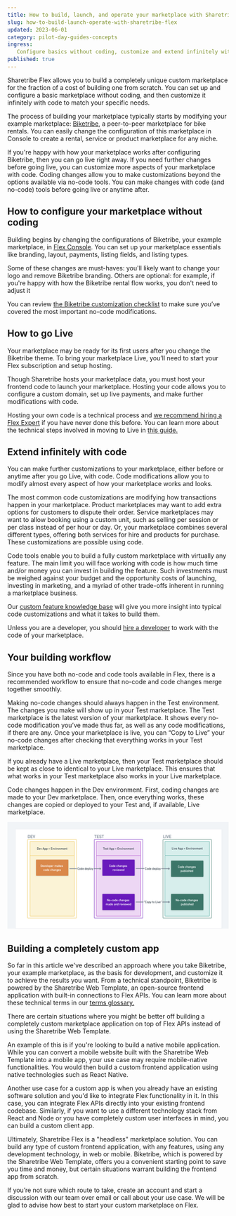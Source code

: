 ```yaml
---
title: How to build, launch, and operate your marketplace with Sharetribe Flex
slug: how-to-build-launch-operate-with-sharetribe-flex
updated: 2023-06-01
category: pilot-day-guides-concepts
ingress:
   Configure basics without coding, customize and extend infinitely with custom code
published: true
---
```


Sharetribe Flex allows you to build a completely unique custom marketplace for the fraction of a cost of building one from scratch. You can set up and configure a basic marketplace without coding, and then customize it infinitely with code to match your specific needs.

The process of building your marketplace typically starts by modifying your example marketplace: [Biketribe](https://www.sharetribe.com/docs/introduction/introducing-template/), a peer-to-peer marketplace for bike rentals. You can easily change the configuration of this marketplace in Console to create a rental, service or product marketplace for any niche.

If you're happy with how your marketplace works after configuring Biketribe, then you can go live right away. If you need further changes before going live, you can customize more aspects of your marketplace with code. Coding changes allow you to make customizations beyond the options available via no-code tools. You can make changes with code (and no-code) tools before going live or anytime after. 

## How to configure your marketplace without coding

Building begins by changing the configurations of Biketribe, your example marketplace, in [Flex Console](https://flex-console.sharetribe.com/). You can set up your marketplace essentials like branding, layout, payments, listing fields, and listing types. 

Some of these changes are must-haves: you'll likely want to change your logo and remove Biketribe branding. Others are optional: for example, if you're happy with how the Biketribe rental flow works, you don't need to adjust it



You can review [the Biketribe customization checklist](https://www.sharetribe.com/docs/operator-guides/biketribe-configuration-checklist
) to make sure you’ve covered the most important no-code modifications. 

## How to go Live

Your marketplace may be ready for its first users after you change the Biketribe theme. To bring your marketplace Live, you’ll need to start your Flex subscription and setup hosting. 

Though Sharetribe hosts your marketplace data, you must host your frontend code to launch your marketplace. Hosting your code allows you to configure a custom domain, set up live payments, and make further modifications with code. 

Hosting your own code is a technical process and [we recommend hiring a Flex Expert](https://www.sharetribe.com/docs/operator-guides/how-to-hire-developer/) if you have never done this before. 
You can learn more about the technical steps involved in moving to Live in [this guide.](https://www.sharetribe.com/docs/ftw/how-to-deploy-ftw-to-production/#deploying-to-production) 

## Extend infinitely with code 

You can make further customizations to your marketplace, either before or anytime after you go Live, with code. Code modifications allow you to modify almost every aspect of how your marketplace works and looks. 

The most common code customizations are modifying how transactions happen in your marketplace. Product marketplaces may want to add extra options for customers to dispute their order. Service marketplaces may want to allow booking using a custom unit, such as selling per session or per class instead of per hour or day. Or, your marketplace combines several different types, offering both services for hire and products for purchase. These customizations are possible using code.

Code tools enable you to build a fully custom marketplace with virtually any feature. The main limit you will face working with code is how much time and/or money you can invest in building the feature. Such investments must be weighed against your budget and the opportunity costs of launching, investing in marketing, and a myriad of other trade-offs inherent in running a marketplace business.


Our [custom feature knowledge base](https://www.sharetribe.com/docs/operator-guides/feature-knowledge-base/) will give you more insight into typical code customizations and what it takes to build them. 

Unless you are a developer, you should [hire a developer](https://www.sharetribe.com/docs/operator-guides/how-to-hire-developer/) to work with the code of your marketplace. 

## Your building workflow

Since you have both no-code and code tools available in Flex, there is a recommended workflow to ensure that no-code and code changes merge together smoothly. 

Making no-code changes should always happen in the Test environment. The changes you make will show up in your Test marketplace. The Test marketplace is the latest version of your marketplace. It shows every no-code modification you’ve made thus far, as well as any code modifications, if there are any. Once your marketplace is live, you can “Copy to Live” your no-code changes after checking that everything works in your Test marketplace.

If you already have a Live marketplace, then your Test marketplace should be kept as close to identical to your Live marketplace. This ensures that what works in your Test marketplace also works in your Live marketplace. 

Code changes happen in the Dev environment. First, coding changes are made to your Dev marketplace. Then, once everything works, these changes are copied or deployed to your Test and, if available, Live marketplace. 

![whimsical-environment_workflow](./whimsical-environment_workflow.png)

## Building a completely custom app 

So far in this article we've described an approach where you take Biketribe, your example marketplace, as the basis for development, and customize it to achieve the results you want. From a technical standpoint, Biketribe is powered by the Sharetribe Web Template, an open-source frontend application with built-in connections to Flex APIs. You can learn more about these technical terms in our [terms glossary.](https://www.sharetribe.com/docs/operator-guides/concepts/#sharetribe-web-template)

There are certain situations where you might be better off building a completely custom marketplace application on top of Flex APIs instead of using the Sharetribe Web Template. 

An example of this is if you're looking to build a native mobile application. While you can convert a mobile website built with the Sharetribe Web Template into a mobile app, your use case may require mobile-native functionalities. You would then build a custom frontend application using native technologies such as React Native.

Another use case for a custom app is when you already have an existing software solution and you'd like to integrate Flex functionality in it. In this case, you can integrate Flex APIs directly into your existing frontend codebase. Similarly, if you want to use a different technology stack from React and Node or you have completely custom user interfaces in mind, you can build a custom client app.

Ultimately, Sharetribe Flex is a "headless" marketplace solution. You can build any type of custom frontend application, with any features, using any development technology, in web or mobile. Biketribe, which is powered by the Sharetribe Web Template, offers you a convenient starting point to save you time and money, but certain situations warrant building the frontend app from scratch. 

If you’re not sure which route to take, create an account and start a discussion with our team over email or call about your use case. We will be glad to advise how best to start your custom marketplace on Flex.


